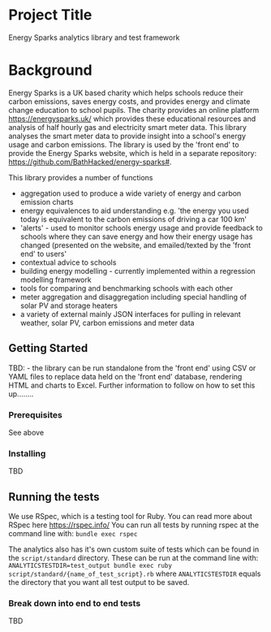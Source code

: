 # Project Title

Energy Sparks analytics library and test framework

# Background

Energy Sparks is a UK based charity which helps schools reduce their carbon emissions, saves energy costs, and provides energy and climate change education to school pupils. The charity provides an online platform https://energysparks.uk/ which provides these educational resources and analysis of half hourly gas and electricity smart meter data. This library analyses the smart meter data to provide insight into a school's energy usage and carbon emissions. The library is used by the 'front end' to provide the Energy Sparks website, which is held in a separate repository: https://github.com/BathHacked/energy-sparks#.

This library provides a number of functions
- aggregation used to produce a wide variety of energy and carbon emission charts
- energy equivalences to aid understanding e.g. 'the energy you used today is equivalent to the carbon emissions of driving a car 100 km'
- 'alerts' - used to monitor schools energy usage and provide feedback to schools where they can save energy and how their energy usage has changed (presented on the website, and emailed/texted by the 'front end' to users'
- contextual advice to schools
- building energy modelling - currently implemented within a regression modelling framework
- tools for comparing and benchmarking schools with each other
- meter aggregation and disaggregation including special handling of solar PV and storage heaters
- a variety of external mainly JSON interfaces for pulling in relevant weather, solar PV, carbon emissions and meter data

## Getting Started

TBD: - the library can be run standalone from the 'front end' using CSV or YAML files to replace data held on the 'front end' database, rendering HTML and charts to Excel. Further information to follow on how to set this up........

### Prerequisites

See above

### Installing

TBD

## Running the tests

We use RSpec, which is a testing tool for Ruby.  You can read more about RSpec here https://rspec.info/
You can run all tests by running rspec at the command line with:
`bundle exec rspec`

The analytics also has it's own custom suite of tests which can be found in the `script/standard` directory.  These can be run at the command line with:
`ANALYTICSTESTDIR=test_output bundle exec ruby script/standard/{name_of_test_script}.rb`
where `ANALYTICSTESTDIR` equals the directory that you want all test output to be saved.

### Break down into end to end tests

TBD
